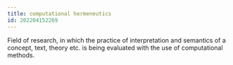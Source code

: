 ```yaml
---
title: computational hermeneutics
id: 202204152269
---
```


Field of research, in which the practice of interpretation and semantics of a concept, text, theory etc. is being evaluated with the use of computational methods. 
